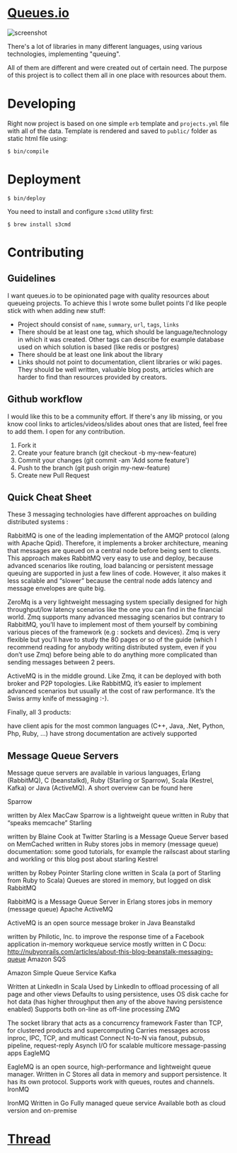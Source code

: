 # [Queues.io](http://queues.io)

![screenshot](https://s3.amazonaws.com/f.cl.ly/items/3B1k0I2b120K1O0c1P3C/queues-io-2.png)

There's a lot of libraries in many different languages, using various
technologies, implementing "queuing".

All of them are different and were created out of certain need. The purpose of
this project is to collect them all in one place with resources about them.

# Developing

Right now project is based on one simple `erb` template and `projects.yml` file
with all of the data. Template is rendered and saved to `public/` folder as
static html file using:

```
$ bin/compile
```

# Deployment

```
$ bin/deploy
```

You need to install and configure `s3cmd` utility first:

```
$ brew install s3cmd
```

# Contributing

## Guidelines

I want queues.io to be opinionated page with quality resources about queueing
projects. To achieve this I wrote some bullet points I'd like people stick with
when adding new stuff:

  * Project should consist of `name`, `summary`, `url`, `tags`, `links`
  * There should be at least one tag, which should be language/technology in
    which it was created. Other tags can describe for example database used on
    which solution is based (like redis or postgres)
  * There should be at least one link about the library
  * Links should not point to documentation, client libraries or wiki pages.
    They should be well written, valuable blog posts, articles which are harder
    to find than resources provided by creators.

## Github workflow

I would like this to be a community effort. If there's any lib missing, or you
know cool links to articles/videos/slides about ones that are listed, feel free
to add them. I open for any contribution.

  1. Fork it
  2. Create your feature branch (git checkout -b my-new-feature)
  3. Commit your changes (git commit -am 'Add some feature')
  4. Push to the branch (git push origin my-new-feature)
  5. Create new Pull Request

## Quick Cheat Sheet

These 3 messaging technologies have different approaches on building distributed systems :

RabbitMQ is one of the leading implementation of the AMQP protocol (along with Apache Qpid). Therefore, it implements a broker architecture, meaning that messages are queued on a central node before being sent to clients. This approach makes RabbitMQ very easy to use and deploy, because advanced scenarios like routing, load balancing or persistent message queuing are supported in just a few lines of code. However, it also makes it less scalable and “slower” because the central node adds latency and message envelopes are quite big.

ZeroMq is a very lightweight messaging system specially designed for high throughput/low latency scenarios like the one you can find in the financial world. Zmq supports many advanced messaging scenarios but contrary to RabbitMQ, you’ll have to implement most of them yourself by combining various pieces of the framework (e.g : sockets and devices). Zmq is very flexible but you’ll have to study the 80 pages or so of the guide (which I recommend reading for anybody writing distributed system, even if you don’t use Zmq) before being able to do anything more complicated than sending messages between 2 peers.

ActiveMQ is in the middle ground. Like Zmq, it can be deployed with both broker and P2P topologies. Like RabbitMQ, it’s easier to implement advanced scenarios but usually at the cost of raw performance. It’s the Swiss army knife of messaging :-).

Finally, all 3 products:

have client apis for the most common languages (C++, Java, .Net, Python, Php, Ruby, …)
have strong documentation
are actively supported

## Message Queue Servers

Message queue servers are available in various languages, Erlang (RabbitMQ), C (beanstalkd), Ruby (Starling or Sparrow), Scala (Kestrel, Kafka) or Java (ActiveMQ). A short overview can be found here

Sparrow

written by Alex MacCaw
Sparrow is a lightweight queue written in Ruby that “speaks memcache”
Starling

written by Blaine Cook at Twitter
Starling is a Message Queue Server based on MemCached
written in Ruby
stores jobs in memory (message queue)
documentation: some good tutorials, for example the railscast about starling and workling or this blog post about starling
Kestrel

written by Robey Pointer
Starling clone written in Scala (a port of Starling from Ruby to Scala)
Queues are stored in memory, but logged on disk
RabbitMQ

RabbitMQ is a Message Queue Server in Erlang
stores jobs in memory (message queue)
Apache ActiveMQ

ActiveMQ is an open source message broker in Java
Beanstalkd

written by Philotic, Inc. to improve the response time of a Facebook application
in-memory workqueue service mostly written in C
Docu: http://nubyonrails.com/articles/about-this-blog-beanstalk-messaging-queue
Amazon SQS

Amazon Simple Queue Service
Kafka

Written at LinkedIn in Scala
Used by LinkedIn to offload processing of all page and other views
Defaults to using persistence, uses OS disk cache for hot data (has higher throughput then any of the above having persistence enabled)
Supports both on-line as off-line processing
ZMQ

The socket library that acts as a concurrency framework
Faster than TCP, for clustered products and supercomputing
Carries messages across inproc, IPC, TCP, and multicast
Connect N-to-N via fanout, pubsub, pipeline, request-reply
Asynch I/O for scalable multicore message-passing apps
EagleMQ

EagleMQ is an open source, high-performance and lightweight queue manager.
Written in C
Stores all data in memory and support persistence.
It has its own protocol. Supports work with queues, routes and channels.
IronMQ

IronMQ
Written in Go
Fully managed queue service
Available both as cloud version and on-premise

# [Thread](http://stackoverflow.com/questions/731233/activemq-or-rabbitmq-or-zeromq-or?rq=1)
